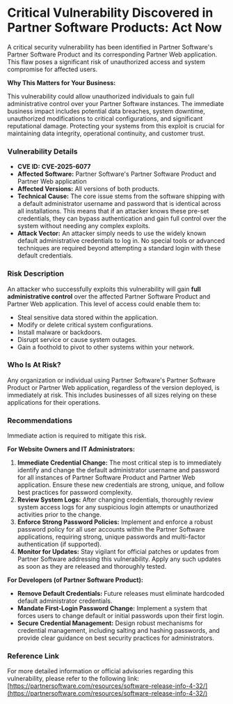 # Critical Vulnerability Discovered in Partner Software Products: Act Now

A critical security vulnerability has been identified in Partner Software's Partner Software Product and its corresponding Partner Web application. This flaw poses a significant risk of unauthorized access and system compromise for affected users.

**Why This Matters for Your Business:**

This vulnerability could allow unauthorized individuals to gain full administrative control over your Partner Software instances. The immediate business impact includes potential data breaches, system downtime, unauthorized modifications to critical configurations, and significant reputational damage. Protecting your systems from this exploit is crucial for maintaining data integrity, operational continuity, and customer trust.

### Vulnerability Details

*   **CVE ID:** **CVE-2025-6077**
*   **Affected Software:** Partner Software's Partner Software Product and Partner Web application
*   **Affected Versions:** All versions of both products.
*   **Technical Cause:** The core issue stems from the software shipping with a default administrator username and password that is identical across all installations. This means that if an attacker knows these pre-set credentials, they can bypass authentication and gain full control over the system without needing any complex exploits.
*   **Attack Vector:** An attacker simply needs to use the widely known default administrative credentials to log in. No special tools or advanced techniques are required beyond attempting a standard login with these default credentials.

### Risk Description

An attacker who successfully exploits this vulnerability will gain **full administrative control** over the affected Partner Software Product and Partner Web application. This level of access could enable them to:

*   Steal sensitive data stored within the application.
*   Modify or delete critical system configurations.
*   Install malware or backdoors.
*   Disrupt service or cause system outages.
*   Gain a foothold to pivot to other systems within your network.

### Who Is At Risk?

Any organization or individual using Partner Software's Partner Software Product or Partner Web application, regardless of the version deployed, is immediately at risk. This includes businesses of all sizes relying on these applications for their operations.

### Recommendations

Immediate action is required to mitigate this risk.

**For Website Owners and IT Administrators:**

1.  **Immediate Credential Change:** The most critical step is to immediately identify and change the default administrator username and password for all instances of Partner Software Product and Partner Web application. Ensure these new credentials are strong, unique, and follow best practices for password complexity.
2.  **Review System Logs:** After changing credentials, thoroughly review system access logs for any suspicious login attempts or unauthorized activities prior to the change.
3.  **Enforce Strong Password Policies:** Implement and enforce a robust password policy for all user accounts within the Partner Software applications, requiring strong, unique passwords and multi-factor authentication (if supported).
4.  **Monitor for Updates:** Stay vigilant for official patches or updates from Partner Software addressing this vulnerability. Apply any such updates as soon as they are released and thoroughly tested.

**For Developers (of Partner Software Product):**

*   **Remove Default Credentials:** Future releases must eliminate hardcoded default administrator credentials.
*   **Mandate First-Login Password Change:** Implement a system that forces users to change default or initial passwords upon their first login.
*   **Secure Credential Management:** Design robust mechanisms for credential management, including salting and hashing passwords, and provide clear guidance on best security practices for administrators.

### Reference Link

For more detailed information or official advisories regarding this vulnerability, please refer to the following link:
[https://partnersoftware.com/resources/software-release-info-4-32/](https://partnersoftware.com/resources/software-release-info-4-32/)